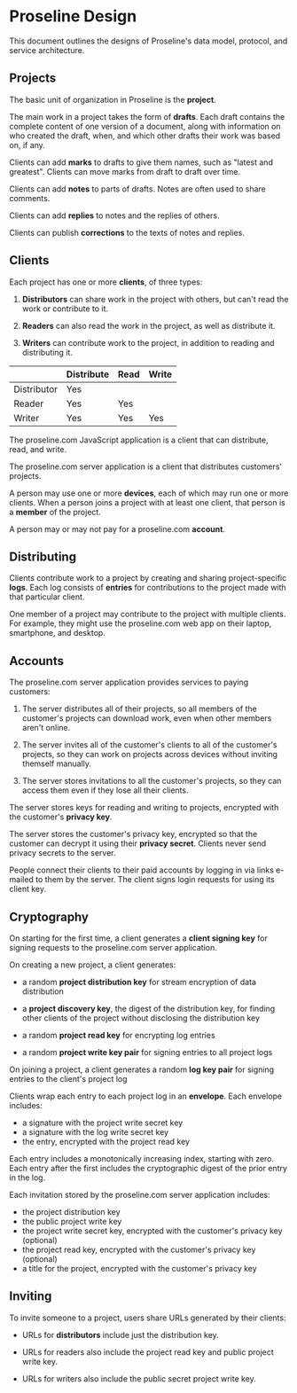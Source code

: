 # Proseline Design

This document outlines the designs of Proseline's data model, protocol, and service architecture.

## Projects

The basic unit of organization in Proseline is the **project**.

The main work in a project takes the form of **drafts**.  Each draft contains the complete content of one version of a document, along with information on who created the draft, when, and which other drafts their work was based on, if any.

Clients can add **marks** to drafts to give them names, such as "latest and greatest".  Clients can move marks from draft to draft over time.

Clients can add **notes** to parts of drafts.  Notes are often used to share comments.

Clients can add **replies** to notes and the replies of others.

Clients can publish **corrections** to the texts of notes and replies.

## Clients

Each project has one or more **clients**, of three types:

1.  **Distributors** can share work in the project with others, but can't read the work or contribute to it.

2.  **Readers** can also read the work in the project, as well as distribute it.

3.  **Writers** can contribute work to the project, in addition to reading and distributing it. 

|             | Distribute | Read | Write |
|-------------|------------|------|-------|
| Distributor | Yes        |      |       |
| Reader      | Yes        | Yes  |       |
| Writer      | Yes        | Yes  | Yes   |

The proseline.com JavaScript application is a client that can distribute, read, and write.

The proseline.com server application is a client that distributes customers' projects.

A person may use one or more **devices**, each of which may run one or more clients.  When a person joins a project with at least one client, that person is a **member** of the project.

A person may or may not pay for a proseline.com **account**.

## Distributing

Clients contribute work to a project by creating and sharing project-specific **logs**.  Each log consists of **entries** for contributions to the project made with that particular client.

One member of a project may contribute to the project with multiple clients.  For example, they might use the proseline.com web app on their laptop, smartphone, and desktop.

## Accounts

The proseline.com server application provides services to paying customers:

1.  The server distributes all of their projects, so all members of the customer's projects can download work, even when other members aren't online.

2.  The server invites all of the customer's clients to all of the customer's projects, so they can work on projects across devices without inviting themself manually.

3.  The server stores invitations to all the customer's projects, so they can access them even if they lose all their clients.

The server stores keys for reading and writing to projects, encrypted with the customer's **privacy key**.

The server stores the customer's privacy key, encrypted so that the customer can decrypt it using their **privacy secret**.  Clients never send privacy secrets to the server.

People connect their clients to their paid accounts by logging in via links e-mailed to them by the server.  The client signs login requests for using its client key.

## Cryptography

On starting for the first time, a client generates a **client signing key** for signing requests to the proseline.com server application.

On creating a new project, a client generates:

- a random **project distribution key** for stream encryption of data distribution

- a **project discovery key**, the digest of the distribution key, for finding other clients of the project without disclosing the distribution key

- a random **project read key** for encrypting log entries

- a random **project write key pair** for signing entries to all project logs

On joining a project, a client generates a random **log key pair** for signing entries to the client's project log

Clients wrap each entry to each project log in an **envelope**.  Each envelope includes:
- a signature with the project write secret key
- a signature with the log write secret key
- the entry, encrypted with the project read key

Each entry includes a monotonically increasing index, starting with zero.  Each entry after the first includes the cryptographic digest of the prior entry in the log.

Each invitation stored by the proseline.com server application includes:
- the project distribution key
- the public project write key
- the project write secret key, encrypted with the customer's privacy key (optional)
- the project read key, encrypted with the customer's privacy key (optional)
- a title for the project, encrypted with the customer's privacy key

## Inviting

To invite someone to a project, users share URLs generated by their clients:

- URLs for **distributors** include just the distribution key.

- URLs for readers also include the project read key and public project write key.

- URLs for writers also include the public secret project write key.
